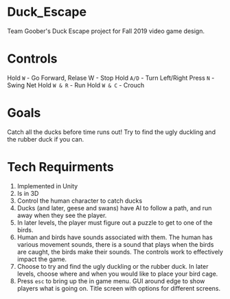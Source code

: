 # Duck_Escape
Team Goober's Duck Escape project for Fall 2019 video game design.

# Controls
Hold ```W``` - Go Forward, Relase W - Stop
Hold ```A/D``` - Turn Left/Right
Press ```N``` - Swing Net
Hold ```W & R``` - Run
Hold ```W & C``` - Crouch

# Goals
Catch all the ducks before time runs out! Try to find the ugly duckling and the rubber duck if you can.

# Tech Requirments
1. Implemented in Unity
2. Is in 3D
3. Control the human character to catch ducks
4. Ducks (and later, geese and swans) have AI to follow a path, and run away when they see the player.
5. In later levels, the player must figure out a puzzle to get to one of the birds.
6. Human and birds have sounds associated with them. The human has various movement sounds, there is a sound that plays when the birds are caught, the birds make their sounds. The controls work to effectively impact the game.
7. Choose to try and find the ugly duckling or the rubber duck. In later levels, choose where and when you would like to place your bird cage.
8. Press ```esc``` to bring up the in game menu. GUI around edge to show players what is going on. Title screen with options for different screens.

